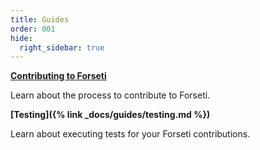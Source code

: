 ```yaml
---
title: Guides
order: 001
hide:
  right_sidebar: true
---
```

**[Contributing to Forseti](https://github.com/GoogleCloudPlatform/forseti-security/blob/master/.github/CONTRIBUTING.md)**

Learn about the process to contribute to Forseti.

**[Testing]({% link _docs/guides/testing.md %})**

Learn about executing tests for your Forseti contributions.
